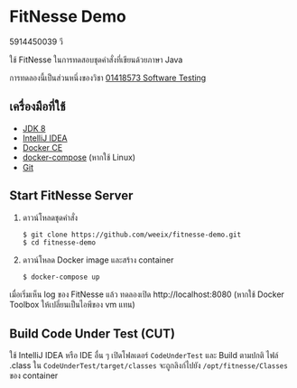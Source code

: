 # FitNesse Demo

5914450039 วี

ใช้ FitNesse ในการทดสอบชุดคำสั่งที่เขียนด้วยภาษา Java

การทดลองนี้เป็นส่วนหนึ่งของวิชา [01418573 Software Testing](https://sites.google.com/a/ku.th/01418573/)

## เครื่องมือที่ใช้

- [JDK 8](http://www.oracle.com/technetwork/java/javase/downloads/jdk8-downloads-2133151.html)
- [IntelliJ IDEA](https://www.jetbrains.com/idea/)
- [Docker CE](https://www.docker.com/community-edition)
- [docker-compose](https://docs.docker.com/compose/install) (หากใช้ Linux)
- [Git](https://git-scm.com/downloads)

## Start FitNesse Server

1. ดาวน์โหลดชุดคำสั่ง
    ```bash
    $ git clone https://github.com/weeix/fitnesse-demo.git
    $ cd fitnesse-demo
    ```
2. ดาวน์โหลด Docker image และสร้าง container
    ```bash
    $ docker-compose up
    ```

เมื่อเริ่มเห็น log ของ FitNesse แล้ว ทดลองเปิด http://localhost:8080 (หากใช้ Docker Toolbox ให้เปลี่ยนเป็นไอพีของ vm แทน)

## Build Code Under Test (CUT)

ใช้ IntelliJ IDEA หรือ IDE อื่น ๆ เปิดโฟลเดอร์ `CodeUnderTest` และ Build ตามปกติ ไฟล์ .class ใน `CodeUnderTest/target/classes` จะถูกลิงก์ไปยัง `/opt/fitnesse/Classes` ของ container